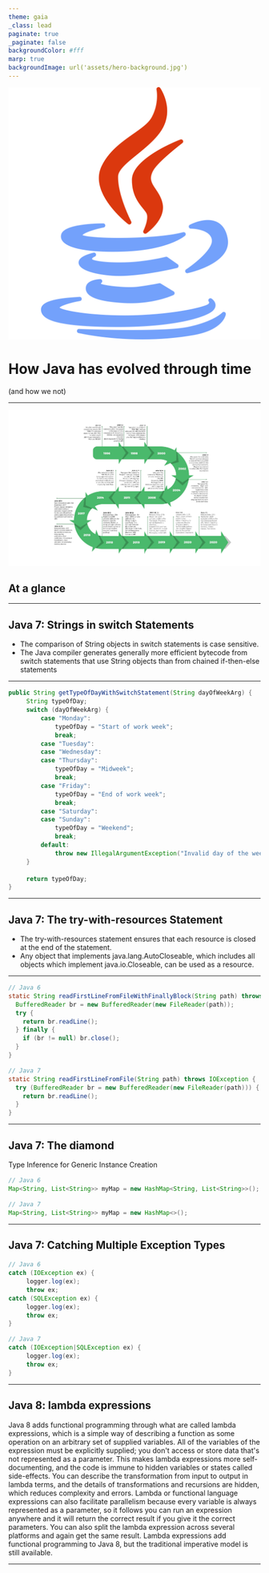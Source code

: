 ```yaml
---
theme: gaia
_class: lead
paginate: true
_paginate: false
backgroundColor: #fff
marp: true
backgroundImage: url('assets/hero-background.jpg')
---
```


![bg left:40% 80%](assets/java.svg)

# **How Java has evolved through time**
 (and how we not)


[//]: # (What are we going to talk about / Who am I)


---

![bg](assets/historyofJava.png)

## At a glance



---
## Java 7: Strings in switch Statements

- The comparison of String objects in switch statements is case sensitive. 
- The Java compiler generates generally more efficient bytecode from switch statements that use String objects than from chained if-then-else statements

---
```java
public String getTypeOfDayWithSwitchStatement(String dayOfWeekArg) {
     String typeOfDay;
     switch (dayOfWeekArg) {
         case "Monday":
             typeOfDay = "Start of work week";
             break;
         case "Tuesday":
         case "Wednesday":
         case "Thursday":
             typeOfDay = "Midweek";
             break;
         case "Friday":
             typeOfDay = "End of work week";
             break;
         case "Saturday":
         case "Sunday":
             typeOfDay = "Weekend";
             break;
         default:
             throw new IllegalArgumentException("Invalid day of the week: " + dayOfWeekArg);
     }

     return typeOfDay;
}
```

---
## Java 7: The try-with-resources Statement
- The try-with-resources statement ensures that each resource is closed at the end of the statement. 
- Any object that implements java.lang.AutoCloseable, which includes all objects which implement java.io.Closeable, can be used as a resource.

---
```java
// Java 6
static String readFirstLineFromFileWithFinallyBlock(String path) throws IOException {
  BufferedReader br = new BufferedReader(new FileReader(path));
  try {
    return br.readLine();
  } finally {
    if (br != null) br.close();
  }
}
```
```java
// Java 7
static String readFirstLineFromFile(String path) throws IOException {
  try (BufferedReader br = new BufferedReader(new FileReader(path))) {
    return br.readLine();
  }
}
```

---
## Java 7: The diamond 
Type Inference for Generic Instance Creation

```java
// Java 6
Map<String, List<String>> myMap = new HashMap<String, List<String>>();
```
```java
// Java 7
Map<String, List<String>> myMap = new HashMap<>();
```


---

## Java 7: Catching Multiple Exception Types


```java
// Java 6
catch (IOException ex) {
     logger.log(ex);
     throw ex;
catch (SQLException ex) {
     logger.log(ex);
     throw ex;
}
```
```java
// Java 7
catch (IOException|SQLException ex) {
     logger.log(ex);
     throw ex;
}
```

---

## Java 8: lambda expressions

Java 8 adds functional programming through what are called lambda expressions, which is a simple way of describing a function as some operation on an arbitrary set of supplied variables. All of the variables of the expression must be explicitly supplied; you don't access or store data that's not represented as a parameter. This makes lambda expressions more self-documenting, and the code is immune to hidden variables or states called side-effects. You can describe the transformation from input to output in lambda terms, and the details of transformations and recursions are hidden, which reduces complexity and errors. Lambda or functional language expressions can also facilitate parallelism because every variable is always represented as a parameter, so it follows you can run an expression anywhere and it will return the correct result if you give it the correct parameters. You can also split the lambda expression across several platforms and again get the same result. Lambda expressions add functional programming to Java 8, but the traditional imperative model is still available.

---

